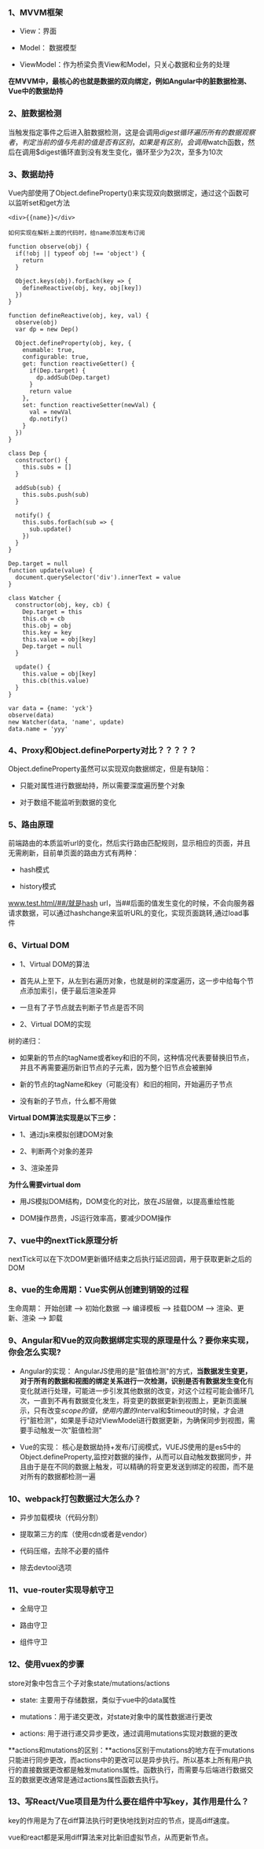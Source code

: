 ### 1、MVVM框架

* View：界面

* Model： 数据模型

* ViewModel：作为桥梁负责View和Model，只关心数据和业务的处理

**在MVVM中，最核心的也就是数据的双向绑定，例如Angular中的脏数据检测、Vue中的数据劫持**

### 2、脏数据检测

当触发指定事件之后进入脏数据检测，这是会调用$digest循环遍历所有的数据观察者，判定当前的值与先前的值是否有区别，如果是有区别，会调用$watch函数，然后在调用$digest循环直到没有发生变化，循环至少为2次，至多为10次

### 3、数据劫持

Vue内部使用了Object.defineProperty()来实现双向数据绑定，通过这个函数可以监听set和get方法

```
<div>{{name}}</div>

如何实现在解析上面的代码时，给name添加发布订阅
```

```
function observe(obj) {
  if(!obj || typeof obj !== 'object') {
    return 
  }

  Object.keys(obj).forEach(key => {
    defineReactive(obj, key, obj[key])
  })
}

function defineReactive(obj, key, val) {
  observe(obj)
  var dp = new Dep()

  Object.defineProperty(obj, key, {
    enumable: true,
    configurable: true,
    get: function reactiveGetter() {
      if(Dep.target) {
        dp.addSub(Dep.target)
      }
      return value
    },
    set: function reactiveSetter(newVal) {
      val = newVal
      dp.notify()
    }
  })
}

class Dep {
  constructor() {
    this.subs = []
  }

  addSub(sub) {
    this.subs.push(sub)
  }

  notify() {
    this.subs.forEach(sub => {
      sub.update()
    })
  }
}

Dep.target = null
function update(value) {
  document.querySelector('div').innerText = value
}

class Watcher {
  constructor(obj, key, cb) {
    Dep.target = this
    this.cb = cb
    this.obj = obj
    this.key = key
    this.value = obj[key]
    Dep.target = null
  }

  update() {
    this.value = obj[key]
    this.cb(this.value)
  }
}

var data = {name: 'yck'}
observe(data)
new Watcher(data, 'name', update)
data.name = 'yyy'
```

### 4、Proxy和Object.definePorperty对比？？？？？

Object.defineProperty虽然可以实现双向数据绑定，但是有缺陷： 

* 只能对属性进行数据劫持，所以需要深度遍历整个对象

* 对于数组不能监听到数据的变化

### 5、路由原理

前端路由的本质监听url的变化，然后实行路由匹配规则，显示相应的页面，并且无需刷新，目前单页面的路由方式有两种：

* hash模式

* history模式

www.test.html/##/就是hash url，当##后面的值发生变化的时候，不会向服务器请求数据，可以通过hashchange来监听URL的变化，实现页面跳转,通过load事件


### 6、Virtual DOM

- 1、Virtual DOM的算法

* 首先从上至下，从左到右遍历对象，也就是树的深度遍历，这一步中给每个节点添加索引，便于最后渲染差异

* 一旦有了子节点就去判断子节点是否不同

- 2、Virtual DOM的实现

树的递归：

* 如果新的节点的tagName或者key和旧的不同，这种情况代表要替换旧节点，并且不再需要遍历新旧节点的子元素，因为整个旧节点会被删掉

* 新的节点的tagName和key（可能没有）和旧的相同，开始遍历子节点

* 没有新的子节点，什么都不用做


**Virtual DOM算法实现是以下三步：**

* 1、通过js来模拟创建DOM对象

* 2、判断两个对象的差异

* 3、渲染差异

**为什么需要virtual dom**

* 用JS模拟DOM结构，DOM变化的对比，放在JS层做，以提高重绘性能

* DOM操作昂贵，JS运行效率高，要减少DOM操作

### 7、vue中的nextTick原理分析

nextTick可以在下次DOM更新循环结束之后执行延迟回调，用于获取更新之后的DOM

### 8、vue的生命周期：Vue实例从创建到销毁的过程

生命周期： 开始创建 --> 初始化数据 --> 编译模板 --> 挂载DOM --> 渲染、更新、渲染 --> 卸载

### 9、Angular和Vue的双向数据绑定实现的原理是什么？要你来实现，你会怎么实现?

* Angular的实现： AngularJS使用的是"脏值检测"的方式，**当数据发生变更，对于所有的数据和视图的绑定关系进行一次检测，识别是否有数据发生变化**有变化就进行处理，可能进一步引发其他数据的改变，对这个过程可能会循环几次，一直到不再有数据变化发生，将变更的数据更新到视图上，更新页面展示，只有改变$scope的值，使用内置的$interval和$timeout的时候，才会进行"脏检测"，如果是手动对ViewModel进行数据更新，为确保同步到视图，需要手动触发一次"脏值检测"

* Vue的实现： 核心是数据劫持+发布/订阅模式，VUEJS使用的是es5中的Object.defineProperty,监控对数据的操作，从而可以自动触发数据同步，并且由于是在不同的数据上触发，可以精确的将变更发送到绑定的视图，而不是对所有的数据都检测一遍

### 10、webpack打包数据过大怎么办？

* 异步加载模块（代码分割）

* 提取第三方的库（使用cdn或者是vendor）

* 代码压缩，去除不必要的插件

* 除去devtool选项

### 11、vue-router实现导航守卫

* 全局守卫

* 路由守卫

* 组件守卫

### 12、使用vuex的步骤

store对象中包含三个子对象state/mutations/actions

* state: 主要用于存储数据，类似于vue中的data属性

* mutations：用于递交更改，对state对象中的属性数据进行更改

* actions: 用于进行递交异步更改，通过调用mutations实现对数据的更改

**actions和mutations的区别：**actions区别于mutations的地方在于mutations只能进行同步更改，而actions中的更改可以是异步执行。所以基本上所有用户执行的直接数据更改都是触发mutations属性。函数执行，而需要与后端进行数据交互的数据更改通常是通过actions属性函数去执行。

### 13、写React/Vue项目是为什么要在组件中写key，其作用是什么？

key的作用是为了在diff算法执行时更快地找到对应的节点，提高diff速度。

vue和react都是采用diff算法来对比新旧虚拟节点，从而更新节点。